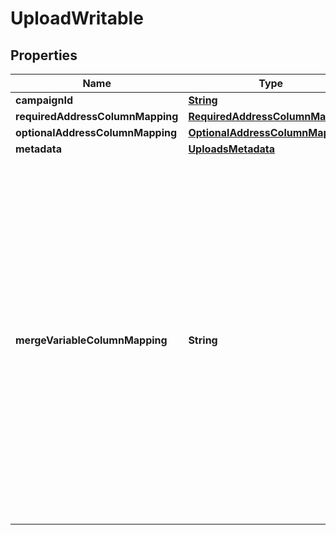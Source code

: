 

# UploadWritable


## Properties

| Name | Type | Description | Notes |
|------------ | ------------- | ------------- | -------------|
|**campaignId** | [**String**](String.md) |  |  |
|**requiredAddressColumnMapping** | [**RequiredAddressColumnMapping**](RequiredAddressColumnMapping.md) |  |  [optional] |
|**optionalAddressColumnMapping** | [**OptionalAddressColumnMapping**](OptionalAddressColumnMapping.md) |  |  [optional] |
|**metadata** | [**UploadsMetadata**](UploadsMetadata.md) |  |  [optional] |
|**mergeVariableColumnMapping** | **String** | The mapping of column headers in your file to the merge variables present in your creative. See our &lt;a href&#x3D;\&quot;https://help.lob.com/print-and-mail/building-a-mail-strategy/campaign-or-triggered-sends/campaign-audience-guide#step-3-map-merge-variable-data-if-applicable-7\&quot; target&#x3D;\&quot;_blank\&quot;&gt;Campaign Audience Guide&lt;/a&gt; for additional details. &lt;br /&gt;If a merge variable has the same \&quot;name\&quot; as a \&quot;key\&quot; in the &#x60;requiredAddressColumnMapping&#x60; or &#x60;optionalAddressColumnMapping&#x60; objects, then they **CANNOT** have a different value in this object. If a different value is provided, then when the campaign is processing it will get overwritten with the mapped value present in the &#x60;requiredAddressColumnMapping&#x60; or &#x60;optionalAddressColumnMapping&#x60; objects. If using customized QR code redirect from the Audience file, then a &#x60;qr_code_redirect_url&#x60; must be mapped to the column header as used in the CSV. |  [optional] |



